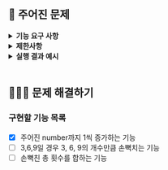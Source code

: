 ## 🚀 주어진 문제

<details>
    <summary> <b> 기능 요구 사항</b> </summary>
    <div markdown="1">
배달이가 좋아하는 369게임을 하고자 한다. 놀이법은 1부터 숫자를 하나씩 대면서, 3, 6, 9가 들어가는 숫자는 숫자를 말하는 대신 3, 6, 9의 개수만큼 손뼉을 쳐야 한다.

숫자 number가 매개변수로 주어질 때, 1부터 number까지 손뼉을 몇 번 쳐야 하는지 횟수를 return 하도록 solution 메서드를 완성하라.
<br>
</div>
</details>

<details>
    <summary> <b> 제한사항 </b> </summary>
    <div markdown="1">

- number는 1 이상 10,000 이하인 자연수이다.
  <br>
    </div>
</details>

<details>
    <summary> <b> 실행 결과 예시 </b> </summary>
    <div markdown="1">

| number | result |
| --- | --- |
| 13 | 4 |
| 33 | 14 |
<br>
</div>
</details>

<br>

## 👩🏻‍💻 문제 해결하기
### 구현할 기능 목록

- [x] 주어진 number까지 1씩 증가하는 기능
- [ ] 3,6,9일 경우 3, 6, 9의 개수만큼 손뼉치는 기능
- [ ] 손뼉친 총 횟수를 합하는 기능